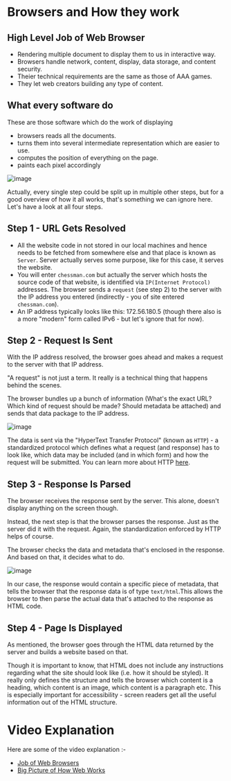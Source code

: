 # Browsers and How they work

## High Level Job of Web Browser

- Rendering multiple document to display them to us in interactive way.
- Browsers handle network, content, display, data storage, and content security.
- Theier technical requirements are the same as those of AAA games.
- They let web creators building any type of content.

## What every software do

These are those software which do the work of displaying

- browsers reads all the documents.
- turns them into several intermediate representation which are easier to use.
- computes the position of everything on the page.
- paints each pixel accordingly


![image](https://user-images.githubusercontent.com/71754779/138802410-6b672d2b-b1dc-4e24-b864-68c2e4269aee.png)

Actually, every single step could be split up in multiple other steps, but for a good overview of how it all works, that's something we can ignore here. Let's have a look at all four steps.

## Step 1 - URL Gets Resolved

- All the website code in not stored in our local machines and hence needs to be fetched from somewhere else and that place is known as `Server`. Server actually serves some purpose, like for this case, it serves the website.
- You will enter `chessman.com` but actually the server which hosts the source code of that website, is identified via `IP(Internet Protocol)` addresses. The browser sends a `request` (see step 2) to the server with the IP address you entered (indirectly - you of site entered `chessman.com`).
- An IP address typically looks like this: 172.56.180.5 (though there also is a more "modern" form called IPv6 - but let's ignore that for now).

## Step 2 - Request Is Sent

With the IP address resolved, the browser goes ahead and makes a request to the server with that IP address.

"A request" is not just a term. It really is a technical thing that happens behind the scenes.

The browser bundles up a bunch of information (What's the exact URL? Which kind of request should be made? Should metadata be attached) and sends that data package to the IP address.

![image](https://user-images.githubusercontent.com/71754779/138806154-2114625e-485e-4240-8411-4a2fdf4f9da2.png)

The data is sent via the "HyperText Transfer Protocol" (known as `HTTP`) - a standardized protocol which defines what a request (and response) has to look like, which data may be included (and in which form) and how the request will be submitted. You can learn more about HTTP [here](https://github.com/mohitmishra786/Full-Stack-Web-Development/blob/main/Frontend/HTTP.md).

## Step 3 - Response Is Parsed

The browser receives the response sent by the server. This alone, doesn't display anything on the screen though.

Instead, the next step is that the browser parses the response. Just as the server did it with the request. Again, the standardization enforced by HTTP helps of course.

The browser checks the data and metadata that's enclosed in the response. And based on that, it decides what to do.

![image](https://user-images.githubusercontent.com/71754779/138806529-438e6066-65a6-4ec6-9859-6a2a461d90b8.png)

In our case, the response would contain a specific piece of metadata, that tells the browser that the response data is of type `text/html`.This allows the browser to then parse the actual data that's attached to the response as HTML code.

## Step 4 - Page Is Displayed

As mentioned, the browser goes through the HTML data returned by the server and builds a website based on that.

Though it is important to know, that HTML does not include any instructions regarding what the site should look like (i.e. how it should be styled). It really only defines the structure and tells the browser which content is a heading, which content is an image, which content is a paragraph etc. This is especially important for accessibility - screen readers get all the useful information out of the HTML structure.

# Video Explanation

Here are some of the video explanation :-

- [Job of Web Browsers](https://www.youtube.com/watch?v=uE3UPEK26U0)
- [Big Picture of How Web Works](https://www.youtube.com/watch?v=hJHvdBlSxug)
